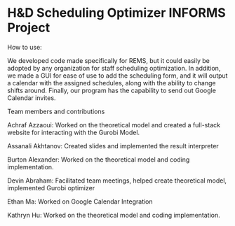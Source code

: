 # H&D Scheduling Optimizer INFORMS Project

How to use:

We developed code made specifically for REMS, but it could easily be adopted by any organization for staff scheduling optimization. In addition, we made a GUI for ease of use to add the
scheduling form, and it will output a calendar with the assigned schedules, along with the ability to change shifts around. Finally, our program has the capability to send out Google Calendar invites.

 
Team members and contributions

Achraf Azzaoui: Worked on the theoretical model and created a full-stack website for interacting with the Gurobi Model.

Assanali Akhtanov: Created slides and implemented the result interpreter

Burton Alexander: Worked on the theoretical model and coding implementation.  

Devin Abraham: Facilitated team meetings, helped create theoretical model, implemented Gurobi optimizer

Ethan Ma: Worked on Google Calendar Integration

Kathryn Hu: Worked on the theoretical model and coding implementation.
